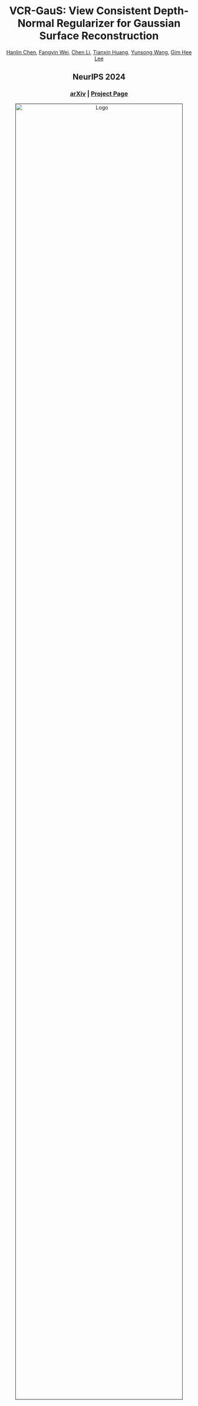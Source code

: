 <p align="center">

  <h1 align="center">VCR-GauS: View Consistent Depth-Normal Regularizer for Gaussian Surface Reconstruction</h1>
  <p align="center">
    <a href="https://hlinchen.github.io/">Hanlin Chen</a>,
    <a href="https://weify627.github.io/">Fangyin Wei</a>,
    <a href="https://chaneyddtt.github.io/">Chen Li</a>,
    <a href="https://tianxinhuang.github.io/">Tianxin Huang</a>,
    <a href="https://scholar.google.com/citations?user=vv1uLeUAAAAJ&hl=en">Yunsong Wang</a>,
    <a href="https://www.comp.nus.edu.sg/~leegh/">Gim Hee Lee</a>

  </p>

  <h2 align="center">NeurIPS 2024</h2>

  <h3 align="center"><a href="https://arxiv.org/pdf/2406.05774">arXiv</a> | <a href="https://hlinchen.github.io/projects/VCR-GauS/">Project Page</a>  </h3>
  <div align="center"></div>
</p>


<p align="center">
  <a href="">
    <img src="./media/VCR-GauS.jpg" alt="Logo" width="95%">
  </a>
</p>

<p align="left">
VCR-GauS formulates a novel multi-view D-Normal regularizer that enables full optimization of the Gaussian geometric parameters to achieve better surface reconstruction. We further design a confidence term to weigh our D-Normal regularizer to mitigate inconsistencies of normal predictions across multiple views.</p>
<br>

# Updates

* **[2024.10.31]**: We uploaded a new version to arXiv, adding theoretical proofs and visualization results for the D-Normal Regularizer.
* **[2024.09.24]**: VCR-GauS is accepted to NeurIPS 2024.

# Installation
Clone the repository and create an anaconda environment using
```
git clone https://github.com/HLinChen/VCR-GauS.git --recursive
cd VCR-GauS
git pull --recurse-submodules

env=vcr
conda create -n $env -y python=3.10
conda activate $env
pip install -e ".[train]"
# you can specify your own cuda path
export CUDA_HOME=/usr/local/cuda-11.8
pip install -r requirements.txt
```

For eval TNT with the official scripts, you need to build a new environment with open3d==0.10:
```
env=f1eval
conda create -n $env -y python=3.8
conda activate $env
pip install -e ".[f1eval]"
```

For extract normal maps based on [DSINE](https://baegwangbin.github.io/DSINE/), you need to build a new environment:
```
conda create --name dsine python=3.10
conda activate dsine

conda install pytorch torchvision torchaudio pytorch-cuda=12.1 -c pytorch -c nvidia
python -m pip install geffnet
```


Similar to Gaussian Splatting, we also use colmap to process data and you can follow [COLMAP website](https://colmap.github.io/) to install it.


# Dataset

<!-- Please download the Mip-NeRF 360 dataset from the [official webiste](https://jonbarron.info/mipnerf360/), the preprocessed DTU dataset from [2DGS](https://surfsplatting.github.io/), the proprocessed Tanks and Temples dataset from [here](https://huggingface.co/datasets/ZehaoYu/gaussian-opacity-fields/tree/main). You need to download the ground truth point clouds from the [DTU dataset](https://roboimagedata.compute.dtu.dk/?page_id=36) and save to `dtu_eval/Offical_DTU_Dataset` to evaluate the geometry reconstruction. For the [Tanks and Temples](https://www.tanksandtemples.org/download/) dataset, you need to download the ground truth point clouds, alignments and cropfiles and save to `eval_tnt/TrainingSet`, such as `eval_tnt/TrainingSet/Caterpillar/Caterpillar.ply`. -->


## Tanks and Temples dataset
You can download the proprocessed Tanks and Temples dataset from [here](https://huggingface.co/Chiller3/VCR-GauS/resolve/main/tnt.zip?download=true). Or proprocess it by your self:
Download the data from [Tanks and Temples](https://tanksandtemples.org/download/) website.
You will also need to download additional [COLMAP/camera/alignment](https://drive.google.com/file/d/1jAr3IDvhVmmYeDWi0D_JfgiHcl70rzVE/view?resourcekey=) and the images of each scene.  
The file structure should look like (you need to move the downloaded images to folder `images_raw`):
```
tanks_and_temples
├─ Barn
│  ├─ Barn_COLMAP_SfM.log   (camera poses)
│  ├─ Barn.json             (cropfiles)
│  ├─ Barn.ply              (ground-truth point cloud)
│  ├─ Barn_trans.txt        (colmap-to-ground-truth transformation)
│  └─ images_raw            (raw input images downloaded from Tanks and Temples website)
│     ├─ 000001.png
│     ├─ 000002.png
│     ...
├─ Caterpillar
│  ├─ ...
...
```
#### 1. Colmap and bounding box json
Run the following command to generate json and colmap files:
```bash
# Modify --tnt_path to be the Tanks and Temples root directory.
sh bash_scripts/1_preprocess_tnt.sh
```

#### 2. Normal maps
You need to download the [code](https://github.com/baegwangbin/DSINE) and [model weight](https://drive.google.com/drive/folders/1t3LMJIIrSnCGwOEf53Cyg0lkSXd3M4Hm) of DSINE first. Then, modify **CODE_PATH** to be the DSINE root directory, **CKPT** to be the DSINE model path, **DATADIR** to be the TNT root directory in the bash script.
Run the following command to generate normal maps:

```bash
sh bash_scripts/2_extract_normal_dsine.sh
```

#### 3. Semantic masks (optional)

If you don't want to use the semantic masks, you can set **optim.loss_weight.semantic=0** and skip the mask generation.

You need to download the [code](https://github.com/IDEA-Research/Grounded-Segment-Anything) and model of Grounded-SAM first. Then, install the environment based on 'Install without Docker' in the [webside](https://github.com/IDEA-Research/Grounded-Segment-Anything). Next, modify **GSAM_PATH** to be the GSAM root directory, **DATADIR** to be the TNT root directory in the bash script. Run the following command to generate semantic masks:

```bash
sh bash_scripts/3_extract_mask.sh
```

## Other datasets
Please download the Mip-NeRF 360 dataset from the official [webiste](https://jonbarron.info/mipnerf360/), the preprocessed DTU dataset from [2DGS](https://drive.google.com/drive/folders/1SJFgt8qhQomHX55Q4xSvYE2C6-8tFll9). And extract normal maps with DSINE following the above scripts. You can also use [GeoWizard](https://github.com/fuxiao0719/GeoWizard) to extract normal maps by following the script: 'bash_scripts/4_extract_normal_geow.sh', and please install the corresponding environment and download the code as well as model weights first.

# Training and Evaluation
## From the scratch:
```
# you might need to update the data path in the script accordingly

# Tanks and Temples dataset
python python_scripts/run_tnt.py

# Mip-NeRF 360 dataset
python python_scripts/run_mipnerf360.py
```

## Only eval the metrics
We have uploaded the extracted meshes, you can download and eval them by yourselves ([TNT](https://huggingface.co/Chiller3/VCR-GauS/resolve/main/tnt_mesh.zip?download=true) and [DTU](https://huggingface.co/Chiller3/VCR-GauS/resolve/main/dtu_mesh.zip?download=true)). You might need to update the **mesh and data path** in the script accordingly. And set **do_train** and **do_extract_mesh** to be False.

```
# Tanks and Temples dataset
python python_scripts/run_tnt.py

# DTU dataset
python python_scripts/run_dtu.py
```

## Additional regularizations:
We also incorporate some regularizations, like depth distortion loss and normal consistency loss, following [2DGS](https://surfsplatting.github.io/) and [GOF](https://niujinshuchong.github.io/gaussian-opacity-fields/). You can play with it by:
- normal consistency loss: setting optim.loss_weight.consistent_normal > 0;
- depth distortion loss:
  1. set optim.loss_weight.depth_var > 0
  2. set NUM_DIST = 1 in submodules/diff-gaussian-rasterization/cuda_rasterizer/config.h, and reinstall diff-gaussian-rasterization


# Custom Dataset
We use the same data format from 3DGS, please follow [here](https://github.com/graphdeco-inria/gaussian-splatting?tab=readme-ov-file#processing-your-own-scenes) to prepare the your dataset. Then you can train your model and extract a mesh.
```
# Generate bounding box
python process_data/convert_data_to_json.py \
        --scene_type outdoor \
        --data_dir /your/data/path

# Extract normal maps
# Use DSINE:
python -W ignore process_data/extract_normal.py \
    --dsine_path /your/dsine/code/path \
    --ckpt /your/ckpt/path \
    --img_path /your/data/path/images \
    --intrins_path /your/data/path/ \
    --output_path /your/data/path/normals

# Or use GeoWizard
python process_data/extract_normal_geo.py \
  --code_path ${CODE_PATH} \
  --input_dir /your/data/path/images/ \
  --output_dir /your/data/path/ \
  --ensemble_size 3 \
  --denoise_steps 10 \
  --seed 0 \
  --domain ${DOMAIN_TYPE} # outdoor indoor object

# training
# --model.resolution=2 for using downsampled images with factor 2
# --model.use_decoupled_appearance=True to enable decoupled appearance modeling if your images has changing lighting conditions
python train.py \
  --config=configs/reconstruct.yaml \
  --logdir=/your/log/path/ \
  --model.source_path=/your/data/path/ \
  --model.data_device=cpu \
  --model.resolution=2 \
  --wandb \
  --wandb_name vcr-gaus"

# extract the mesh after training
python tools/depth2mesh.py \
  --voxel_size 5e-3 \
  --max_depth 8 \
  --clean \
  --cfg_path /your/gaussian/path/config.yaml"
```

# Acknowledgements
This project is built upon [3DGS](https://github.com/graphdeco-inria/gaussian-splatting). Evaluation scripts for DTU and Tanks and Temples dataset are taken from [DTUeval-python](https://github.com/jzhangbs/DTUeval-python) and [TanksAndTemples](https://github.com/isl-org/TanksAndTemples/tree/master/python_toolbox/evaluation) respectively. We also utilize the normal estimation [DSINE](https://github.com/baegwangbin/DSINE) as well as [GeoWizard](https://fuxiao0719.github.io/projects/geowizard/), and semantic segmentation [SAM](https://github.com/facebookresearch/segment-anything) and [Grounded-SAM](https://github.com/IDEA-Research/Grounded-Segment-Anything?tab=readme-ov-file#install-without-docker). In addition, we use the pruning method in [LightGaussin](https://lightgaussian.github.io/). We thank all the authors for their great work and repos. 


# Citation
If you find our code or paper useful, please cite
```bibtex
@article{chen2024vcr,
  author    = {Chen, Hanlin and Wei, Fangyin and Li, Chen and Huang, Tianxin and Wang, Yunsong and Lee, Gim Hee},
  title     = {VCR-GauS: View Consistent Depth-Normal Regularizer for Gaussian Surface Reconstruction},
  journal   = {arXiv preprint arXiv:2406.05774},
  year      = {2024},
}
```

If you find the flatten 3D Gaussian useful, please kindly cite
```bibtex
@article{chen2023neusg,
  title={Neusg: Neural implicit surface reconstruction with 3d gaussian splatting guidance},
  author={Chen, Hanlin and Li, Chen and Lee, Gim Hee},
  journal={arXiv preprint arXiv:2312.00846},
  year={2023}
}
```